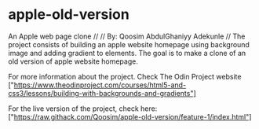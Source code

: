 # apple-old-version
An Apple web page clone
//
// By: Qoosim AbdulGhaniyy Adekunle
//
The project consists of building an apple website homepage using background
image and adding gradient to elements. The goal is to make a clone of an old
version of apple website homepage.

For more information about the project. Check The Odin Project website ["https://www.theodinproject.com/courses/html5-and-css3/lessons/building-with-backgrounds-and-gradients"]

For the live version of the project, check here: ["https://raw.githack.com/Qoosim/apple-old-version/feature-1/index.html"]
